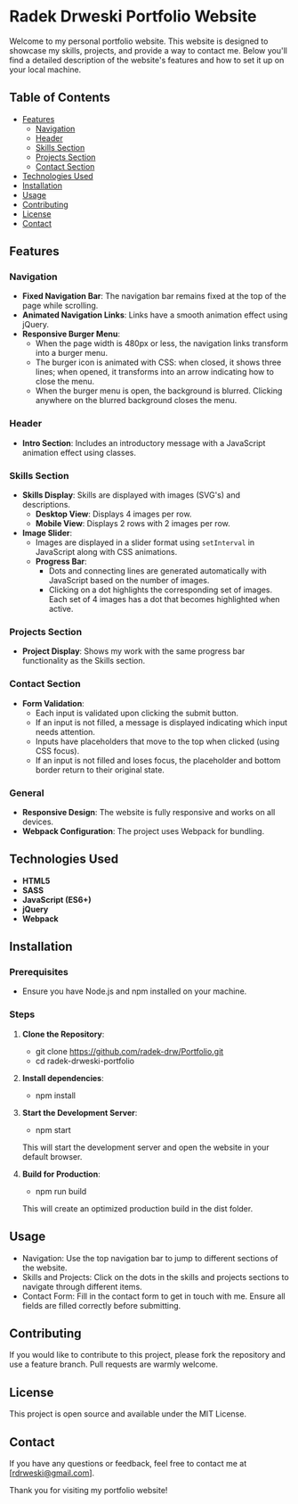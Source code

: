 # Radek Drweski Portfolio Website

Welcome to my personal portfolio website. This website is designed to showcase my skills, projects, and provide a way to contact me. Below you'll find a detailed description of the website's features and how to set it up on your local machine.

## Table of Contents

- [Features](#features)
  - [Navigation](#navigation)
  - [Header](#header)
  - [Skills Section](#skills-section)
  - [Projects Section](#projects-section)
  - [Contact Section](#contact-section)
- [Technologies Used](#technologies-used)
- [Installation](#setup)
- [Usage](#usage)
- [Contributing](#contributing)
- [License](#license)
- [Contact](#contact)

## Features

### Navigation

- **Fixed Navigation Bar**: The navigation bar remains fixed at the top of the page while scrolling.
- **Animated Navigation Links**: Links have a smooth animation effect using jQuery.
- **Responsive Burger Menu**:
  - When the page width is 480px or less, the navigation links transform into a burger menu.
  - The burger icon is animated with CSS: when closed, it shows three lines; when opened, it transforms into an arrow indicating how to close the menu.
  - When the burger menu is open, the background is blurred. Clicking anywhere on the blurred background closes the menu.

### Header

- **Intro Section**: Includes an introductory message with a JavaScript animation effect using classes.

### Skills Section

- **Skills Display**: Skills are displayed with images (SVG's) and descriptions.
  - **Desktop View**: Displays 4 images per row.
  - **Mobile View**: Displays 2 rows with 2 images per row.
- **Image Slider**:
  - Images are displayed in a slider format using `setInterval` in JavaScript along with CSS animations.
  - **Progress Bar**:
    - Dots and connecting lines are generated automatically with JavaScript based on the number of images.
    - Clicking on a dot highlights the corresponding set of images. Each set of 4 images has a dot that becomes highlighted when active.

### Projects Section

- **Project Display**: Shows my work with the same progress bar functionality as the Skills section.

### Contact Section

- **Form Validation**:
  - Each input is validated upon clicking the submit button.
  - If an input is not filled, a message is displayed indicating which input needs attention.
  - Inputs have placeholders that move to the top when clicked (using CSS focus).
  - If an input is not filled and loses focus, the placeholder and bottom border return to their original state.

### General

- **Responsive Design**: The website is fully responsive and works on all devices.
- **Webpack Configuration**: The project uses Webpack for bundling.

## Technologies Used

- **HTML5**
- **SASS**
- **JavaScript (ES6+)**
- **jQuery**
- **Webpack**

## Installation

### Prerequisites

- Ensure you have Node.js and npm installed on your machine.

### Steps

1. **Clone the Repository**:

   - git clone https://github.com/radek-drw/Portfolio.git
   - cd radek-drweski-portfolio

2. **Install dependencies**:

   - npm install

3. **Start the Development Server**:

   - npm start

   This will start the development server and open the website in your default browser.

4. **Build for Production**:

   - npm run build

   This will create an optimized production build in the dist folder.

## Usage

- Navigation: Use the top navigation bar to jump to different sections of the website.
- Skills and Projects: Click on the dots in the skills and projects sections to navigate through different items.
- Contact Form: Fill in the contact form to get in touch with me. Ensure all fields are filled correctly before submitting.

## Contributing

If you would like to contribute to this project, please fork the repository and use a feature branch. Pull requests are warmly welcome.

## License

This project is open source and available under the MIT License.

## Contact

If you have any questions or feedback, feel free to contact me at [rdrweski@gmail.com].

Thank you for visiting my portfolio website!
